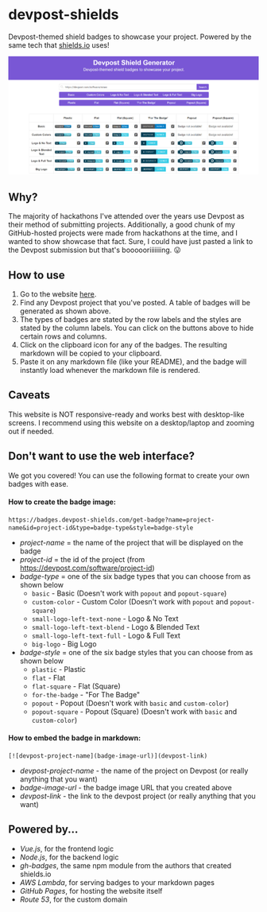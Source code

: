 # devpost-shields
Devpost-themed shield badges to showcase your project. Powered by the same tech that [shields.io](https://shields.io) uses!

![website screenshot](screenshot.png)

## Why?
The majority of hackathons I've attended over the years use Devpost as their method of submitting projects. Additionally, a good chunk of my GitHub-hosted projects were made from hackathons at the time, and I wanted to show showcase that fact. Sure, I could have just pasted a link to the Devpost submission but that's boooooriiiiiiing. :stuck_out_tongue:

## How to use
1. Go to the website [here](https://devpost-shields.com/).
2. Find any Devpost project that you've posted. A table of badges will be generated as shown above.
3. The types of badges are stated by the row labels and the styles are stated by the column labels. You can click on the buttons above to hide certain rows and columns.
4. Click on the clipboard icon for any of the badges. The resulting markdown will be copied to your clipboard.
5. Paste it on any markdown file (like your README), and the badge will instantly load whenever the markdown file is rendered.

## Caveats
This website is NOT responsive-ready and works best with desktop-like screens. I recommend using this website on a desktop/laptop and zooming out if needed.

## Don't want to use the web interface?
We got you covered! You can use the following format to create your own badges with ease.

#### How to create the badge image:
```
https://badges.devpost-shields.com/get-badge?name=project-name&id=project-id&type=badge-type&style=badge-style
```
* *project-name* = the name of the project that will be displayed on the badge
* *project-id* = the id of the project (from https://devpost.com/software/project-id)
* *badge-type* = one of the six badge types that you can choose from as shown below
  * `basic` - Basic (Doesn't work with `popout` and `popout-square`)
  * `custom-color` - Custom Color (Doesn't work with `popout` and `popout-square`)
  * `small-logo-left-text-none` - Logo & No Text
  * `small-logo-left-text-blend` - Logo & Blended Text
  * `small-logo-left-text-full` - Logo & Full Text
  * `big-logo` - Big Logo
* *badge-style* = one of the six badge styles that you can choose from as shown below
  * `plastic` - Plastic
  * `flat` - Flat
  * `flat-square` - Flat (Square)
  * `for-the-badge` - "For The Badge"
  * `popout` - Popout (Doesn't work with `basic` and `custom-color`)
  * `popout-square` - Popout (Square) (Doesn't work with `basic` and `custom-color`)

#### How to embed the badge in markdown:
```
[![devpost-project-name](badge-image-url)](devpost-link)
```
* *devpost-project-name* - the name of the project on Devpost (or really anything that you want)
* *badge-image-url* - the badge image URL that you created above
* *devpost-link* - the link to the devpost project (or really anything that you want)

## Powered by...
* *Vue.js*, for the frontend logic
* *Node.js*, for the backend logic
* *gh-badges*, the same npm module from the authors that created shields.io
* *AWS Lambda*, for serving badges to your markdown pages
* *GitHub Pages*, for hosting the website itself
* *Route 53*, for the custom domain
